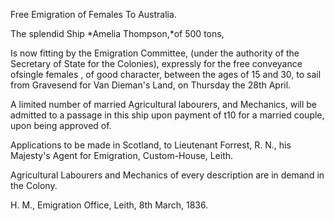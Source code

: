 Free Emigration of Females To Australia.The splendid Ship *Amelia Thompson,*of 500 tons,Is now fitting by the Emigration Committee, (under the authority of the Secretary of State for the Colonies), expressly for the free conveyance ofsingle females , of good character, between the ages of 15 and 30, to sail from Gravesend for Van Dieman's Land, on Thursday the 28th April.A limited number of married Agricultural labourers, and Mechanics, will be admitted to a passage in this ship upon payment of t10 for a married couple, upon being approved of.Applications to be made in Scotland, to Lieutenant Forrest, R. N.,  his Majesty's Agent for Emigration, Custom-House, Leith.Agricultural Labourers and Mechanics of every description are in demand in the Colony.H. M., Emigration Office, Leith, 8th March, 1836.